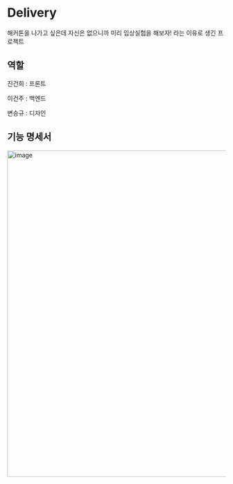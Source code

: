 # Delivery
해커톤을 나가고 싶은데 자신은 없으니까 미리 임상실험을 해보자! 라는 이유로 생긴 프로젝트

## 역할

진건희 : 프론트

이건주 : 백엔드

변승규 : 디자인

## 기능 명세서
<img width="753" alt="image" src="https://github.com/GSMIOTjgh/Delivery/assets/132252115/f3d4848f-f087-4cf3-bf28-2114ab8098bf">

